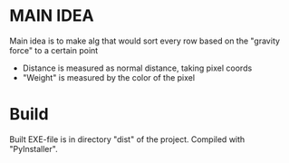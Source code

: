 # MAIN IDEA
Main idea is to make alg that would sort every row based on the "gravity force" to a certain point
* Distance is measured as normal distance, taking pixel coords
* "Weight" is measured by the color of the pixel

# Build
Built EXE-file is in directory "dist" of the project. Compiled with "PyInstaller".